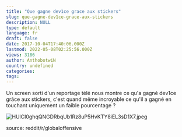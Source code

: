 ```yaml
---
title: "Que gagne dev1ce grace aux stickers"
slug: que-gagne-dev1ce-grace-aux-stickers
description: NULL
type: default
language: fr
draft: false
date: 2017-10-04T17:40:06.000Z
lastmod: 2022-05-08T02:25:56.000Z
views: 3186
author: AnthobotwiN
country: undefined
categories:
tags:
---
```

Un screen sorti d'un reportage télé nous montre ce qu'a gagné dev1ce grâce aux stickers, c'est quand même incroyable ce qu'il a gagné en touchant uniquement un faible pourcentage ? 

  
![HUlCI0ghqQNGDRbqUb1Rz8uP5HvKTY8iEL3sD1X7.jpeg](https://flickshot-ue.s3.eu-west-2.amazonaws.com/flickshot/article/59be1cd7744bf/images/HUlCI0ghqQNGDRbqUb1Rz8uP5HvKTY8iEL3sD1X7.jpeg)

source: reddit/r/globaloffensive
